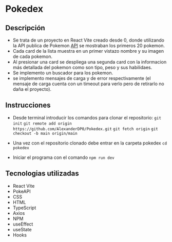 # Pokedex

## Descripción

- Se trata de un proyecto en React Vite creado desde 0, donde utilizando la API publica de Pokemon [API](https://pokeapi.co/) se mostraban los primeros 20 pokemon.
- Cada card de la lista muestra en un primer vistazo nombre y su imagen de cada pokemon.
- Al presionar una card se despliega una segunda card con la informacion más detallada del pokemon como son tipo, peso y sus habilidaes.
- Se implemento un buscador para los pokemon.
- se implemento mensajes de carga y de error respectivamente (el mensaje de carga cuenta con un timeout para verlo pero de retirarlo no daña el proyecto).

## Instrucciones

- Desde terminal introducir los comandos para clonar el repositorio:
  `git init`
  `git remote add origin https://github.com/AlexanderDP0/Pokedex.git`
  `git fetch origin`
  `git checkout -b main origin/main`

- Una vez con el repositorio clonado debe entrar en la carpeta pokedex `cd pokedex`

- Iniciar el programa con el comando `npm run dev`

## Tecnologias utilizadas

- React Vite
- PokeAPI
- CSS
- HTML
- TypeScript
- Axios
- NPM
- useEffect
- useState
- Hooks
